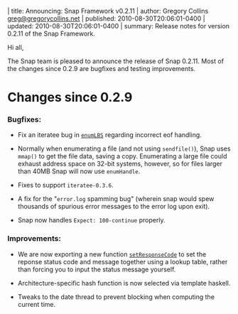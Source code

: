 | title: Announcing: Snap Framework v0.2.11
| author: Gregory Collins <greg@gregorycollins.net>
| published: 2010-08-30T20:06:01-0400
| updated: 2010-08-30T20:06:01-0400
| summary: Release notes for version 0.2.11 of the Snap Framework.

Hi all,

The Snap team is pleased to announce the release of Snap 0.2.11. Most of the
changes since 0.2.9 are bugfixes and testing improvements.

Changes since 0.2.9
=====================

### Bugfixes:

 - Fix an iteratee bug in
   [`enumLBS`](/docs/latest/snap-core/Snap-Iteratee.html#v%3AenumLBS) regarding
   incorrect eof handling.

 - Normally when enumerating a file (and not using `sendfile()`), Snap uses
   `mmap()` to get the file data, saving a copy. Enumerating a large file could
   exhaust address space on 32-bit systems, however, so for files larger than
   40MB Snap will now use `enumHandle`.

 - Fixes to support `iteratee-0.3.6`.

 - A fix for the "`error.log` spamming bug" (wherein snap would spew thousands
   of spurious error messages to the error log upon exit).

 - Snap now handles `Expect: 100-continue` properly.

### Improvements:

 - We are now exporting a new function
   [`setResponseCode`](/docs/latest/snap-core/Snap-Types.html#v%3AsetResponseCode)
   to set the reponse status code and message together using a lookup table,
   rather than forcing you to input the status message yourself.

 - Architecture-specific hash function is now selected via template haskell.

 - Tweaks to the date thread to prevent blocking when computing the current
   time.
